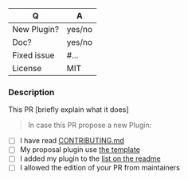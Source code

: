 | Q             | A
| ------------- | ---
| New Plugin?   | yes/no
| Doc?          | yes/no
| Fixed issue   | #... <!-- #-prefixed issue number(s), if any -->
| License       | MIT

### Description

This PR [briefly explain what it does]

> In case this PR propose a new Plugin:

- [ ] I have read [CONTRIBUTING.md](/CONTRIBUTING.md)
- [ ] My proposal plugin use [the template](/plugins/_template.md)
- [ ] I added my plugin to the [list on the readme](/README.md#admin)
- [ ] I allowed the edition of your PR from maintainers

